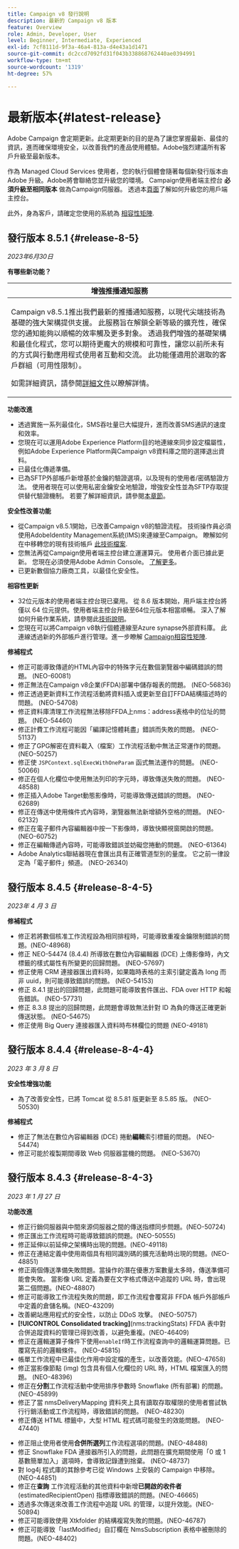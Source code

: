 ```yaml
---
title: Campaign v8 發行說明
description: 最新的 Campaign v8 版本
feature: Overview
role: Admin, Developer, User
level: Beginner, Intermediate, Experienced
exl-id: 7cf8111d-9f3a-46a4-813a-d4e43a1d1471
source-git-commit: dc2ccd7092fd31f043b338868762440ae0394991
workflow-type: tm+mt
source-wordcount: '1319'
ht-degree: 57%

---
```


# 最新版本{#latest-release}

Adobe Campaign 會定期更新。此定期更新的目的是為了讓您掌握最新、最佳的資訊，進而確保環境安全，以改善我們的產品使用體驗。Adobe強烈建議所有客戶升級至最新版本。

 作為 Managed Cloud Services 使用者，您的執行個體會隨著每個新發行版本由 Adobe 升級。Adobe將會聯絡您並升級您的環境。 Campaign使用者端主控台 **必須升級至相同版本** 做為Campaign伺服器。 透過本[頁面](../start/connect.md#upgrade-ac-console)了解如何升級您的用戶端主控台。

此外，身為客戶，請確定您使用的系統為 [相容性矩陣](compatibility-matrix.md).

## 發行版本 8.5.1 {#release-8-5}

_2023年6月30日_

**有哪些新功能？**

<table> 
<thead>
<tr> 
<th> <strong>增強推播通知服務</strong><br /> </th> 
</tr> 
</thead> 
<tbody> 
<tr> 
<td><p>Campaign v8.5.1推出我們最新的推播通知服務，以現代尖端技術為基礎的強大架構提供支援。 此服務旨在解鎖全新等級的擴充性，確保您的通知能夠以順暢的效率觸及更多對象。 透過我們增強的基礎架構和最佳化程式，您可以期待更龐大的規模和可靠性，讓您以前所未有的方式與行動應用程式使用者互動和交流。 此功能僅適用於選取的客戶群組（可用性限制）。</p>
<p>如需詳細資訊，請參閱<a href="../send/push-data-collection.md">詳細文件</a>以瞭解詳情。</p>

</td> 
</tr> 
</tbody> 
</table>

**功能改進**




* 透過實施一系列最佳化，SMS吞吐量已大幅提升，進而改善SMS通訊的速度和效率。
* 您現在可以運用Adobe Experience Platform目的地連線來同步設定檔屬性，例如Adobe Experience Platform與Campaign v8資料庫之間的選擇退出資料。
* 已最佳化傳遞準備。
* 已為SFTP外部帳戶新增基於金鑰的驗證選項，以及現有的使用者/密碼驗證方法。 使用者現在可以使用私密金鑰安全地驗證，增強安全性並為SFTP存取提供替代驗證機制。 若要了解詳細資訊，請參閱[本章節](../config/external-accounts.md)。

**安全性改善功能**

* 從Campaign v8.5.1開始，已改善Campaign v8的驗證流程。 技術操作員必須使用AdobeIdentity Management系統(IMS)來連線至Campaign。 瞭解如何在中移轉您的現有技術帳戶 [此技術檔案](../../technotes/upgrades/ims-migration.md).
* 您無法再從Campaign使用者端主控台建立運運算元。 使用者介面已據此更新。 您現在必須使用Adobe Admin Console。 [了解更多](../start/gs-permissions.md)。
* 已更新數個協力廠商工具，以最佳化安全性。

**相容性更新**

* 32位元版本的使用者端主控台現已棄用。 從 8.6 版本開始，用戶端主控台將僅以 64 位元提供。使用者端主控台升級至64位元版本相當順暢。 深入了解如何升級作業系統，請參閱此[技術說明](../../technotes/upgrades/console.md)。
* 您現在可以將Campaign v8執行個體連線至Azure synapse外部資料庫。 此連線透過新的外部帳戶進行管理。進一步瞭解 [Campaign相容性矩陣](../start/compatibility-matrix.md#federated-data-access-fdafederateddataaccessfda).



**修補程式**

* 修正可能導致傳遞的HTML內容中的特殊字元在數個瀏覽器中編碼錯誤的問題。 (NEO-60081)
* 修正無法在Campaign v8企業(FFDA)部署中儲存報表的問題。 (NEO-56836)
* 修正透過更新資料工作流程活動將資料插入或更新至自訂FFDA結構描述時的問題。 (NEO-54708)
* 修正資料庫清理工作流程無法移除FFDA上nms：address表格中的位址的問題。 (NEO-54460)
* 修正計費工作流程可能因「編譯記憶體耗盡」錯誤而失敗的問題。 (NEO-51137)
* 修正了GPG解密在資料載入（檔案）工作流程活動中無法正常運作的問題。 (NEO-50257)
* 修正使 `JSPContext.sqlExecWithOneParam` 函式無法運作的問題。 (NEO-50066)
* 修正在個人化欄位中使用無法列印的字元時，導致傳送失敗的問題。 (NEO-48588)
* 修正插入Adobe Target動態影像時，可能導致傳送錯誤的問題。 (NEO-62689)
* 修正在傳送中使用條件式內容時，瀏覽器無法新增額外空格的問題。 (NEO-62132)
* 修正在電子郵件內容編輯器中按一下影像時，導致快顯視窗開啟的問題。 (NEO-60752)
* 修正在編輯傳遞內容時，可能導致錯誤並妨礙您捲動的問題。 (NEO-61364)
* Adobe Analytics聯結器現在會匯出具有正確管道型別的量度。 它之前一律設定為「電子郵件」頻道。 (NEO-26340)


## 發行版本 8.4.5 {#release-8-4-5}

_2023年 4 月 3 日_

**修補程式**

* 修正若將數個核准工作流程設為相同排程時，可能導致重複金鑰限制錯誤的問題。(NEO-48968)
* 修正 NEO-54474 (8.4.4) 所導致在數位內容編輯器 (DCE) 上傳影像時，內文標籤的樣式屬性有所變更的回歸問題。 (NEO-57697)
* 修正使用 CRM 連接器匯出資料時，如果臨時表格的主索引鍵定義為 long 而非 uuid，則可能導致錯誤的問題。 (NEO-54153)
* 修正 8.4.1 提出的回歸問題，此問題可能導致套件匯出、FDA over HTTP 和報告錯誤。 (NEO-57731)
* 修正 8.3.8 提出的回歸問題，此問題會導致無法針對 ID 為負的傳送正確更新傳送狀態。 (NEO-54675)
* 修正使用 Big Query 連接器匯入資料時布林欄位的問題 (NEO-49181)


## 發行版本 8.4.4 {#release-8-4-4}

_2023 年 3 月 8 日_

**安全性增強功能**

* 為了改善安全性，已將 Tomcat 從 8.5.81 版更新至 8.5.85 版。 (NEO-50530)

**修補程式**

* 修正了無法在數位內容編輯器 (DCE) 捲動&#x200B;**編輯**&#x200B;索引標籤的問題。 (NEO-54474)
* 修正可能於複製期間導致 Web 伺服器當機的問題。 (NEO-53670)


## 發行版本 8.4.3 {#release-8-4-3}


_2023 年 1 月 27 日_

**功能改進**

* 修正行銷伺服器與中間來源伺服器之間的傳送指標同步問題。(NEO-50724) <!--OKKKK-->
* 修正匯出工作流程時可能導致錯誤的問題。(NEO-50555) <!--OKKKK-->
* 修正延伸以前延伸之架構時出現的問題。(NEO-49118) <!--OKKKK-->
* 修正在連結定義中使用兩個具有相同識別碼的擴充活動時出現的問題。(NEO-48851)
* 修正兩個傳送準備失敗問題。當操作的潛在優惠方案數量太多時，傳送準備可能會失敗。 當影像 URL 定義為要在文字格式傳送中追蹤的 URL 時，會出現第二個問題。(NEO-48807) <!--OKKKK-->
* 修正可能導致工作流程失敗的問題，即工作流程會覆寫非 FFDA 帳戶外部帳戶中定義的倉儲名稱。(NEO-43209) <!--OKKKK-->
* 改善網站應用程式的安全性，以防止 DDoS 攻擊。 (NEO-50757) <!--OKKKK-->
* **[!UICONTROL Consolidated tracking]**(nms:trackingStats) FFDA 表中對合併追蹤資料的管理已得到改善，以避免重複。(NEO-46409)
* 修正在邏輯運算子條件下使用`enableIf`時工作流程查詢中的邏輯運算問題。已覆寫先前的邏輯條件。 (NEO-45815)  <!--OKKKK-->
* 帳單工作流程中已最佳化作用中設定檔的產生，以改善效能。(NEO-47658) <!--OKKKK-->
* 修正當影像節點 (img) 包含具有個人化欄位的 URL 時，HTML 檔案匯入的問題。 (NEO-48396)
* 修正在&#x200B;**分割**&#x200B;工作流程活動中使用排序參數時 Snowflake (所有部署) 的問題。(NEO-45899) <!--OKKKK-->
* 修正了當 nmsDeliveryMapping 資料夾上具有讀取存取權限的使用者嘗試執行行銷活動或工作流程時，導致錯誤的問題。 (NEO-48230)
* 修正傳送 HTML 標籤中，大型 HTML 程式碼可能發生的效能問題。 (NEO-47440)
<!-- * Fixed an issue which could lead to a "Character set mismatch" error when using certain functions such as `to_nclob` with an Oracle unicode database where NChar was not enabled. (NEO-49361)
* Fixed an issue which prevented users from inserting a Time datatype in a **Data Update** workflow activity on MSSQL. (NEO-47763)-->
* 修正阻止使用者使用&#x200B;**合併所選列**&#x200B;工作流程選項的問題。(NEO-48488)
* 修正 Snowflake FDA 連接器所引入的問題，此問題在擴充期間使用「0 或 1 基數簡單加入」選項時，會導致記錄遭到捨棄。 (NEO-48737)
* 對 log4j 程式庫的其餘參考已從 Windows 上安裝的 Campaign 中移除。 (NEO-44851)
* 修正在&#x200B;**查詢** 工作流程活動的其他資料中新增&#x200B;**已開啟的收件者**  (estimatedRecipientOpen) 指標導致錯誤的問題。(NEO-46665)
* 透過多次傳送來改善工作流程中追蹤 URL 的管理，以提升效能。(NEO-50894) <!--OKKKK-->
* 修正可能導致使用 Xtkfolder 的結構複寫失敗的問題。(NEO-46787) <!--OKKKK-->
* 修正可能導致「lastModified」自訂欄在 NmsSubscription 表格中被刪除的問題。(NEO-48402)



